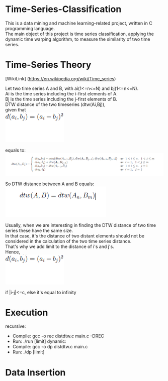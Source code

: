 # Time-Series-Classification

This is a data mining and machine learning-related project, written in C programming language.\
The main object of this project is time series classification, applying the dynamic time warping algorithm, to measure the similarity of two time series.

# Time-Series Theory

[WikiLink] (https://en.wikipedia.org/wiki/Time_series)

Let two time series A and B, with ai(1<=n<=N) and bj(1<=n<=N).\
Ai is the time series including the i-first elements of A.\
Bj is the time series including the j-first elements of B.\
DTW distance of the two timeseries (dtw(Ai,Bj)), \
given that \
![alt text](https://github.com/KGArgyropoulos/Time-Series-Classification/blob/master/images/img3.png)

equals to: \
![alt text](https://github.com/KGArgyropoulos/Time-Series-Classification/blob/master/images/img1.png)

So DTW distance between A and B equals: \
![alt text](https://github.com/KGArgyropoulos/Time-Series-Classification/blob/master/images/img2.png)

Usually, when we are interesting in finding the DTW distance of two time series these have the same size.\
In that case, it's the distance of two distant elements should not be considered in the calculation of the two time series distance.\
That's why we add limit to the distance of i's and j's.\
Hence, \
![alt text](https://github.com/KGArgyropoulos/Time-Series-Classification/blob/master/images/img3.png)

if |i-j|<=c, else it's equal to infinity

# Execution

recursive:
 - Compile: gcc -o rec distdtw.c main.c -DREC
 - Run: ./run [limit]
dynamic:
 - Compile: gcc -o dp distdtw.c main.c
 - Run: ./dp [limit]

# Data Insertion

